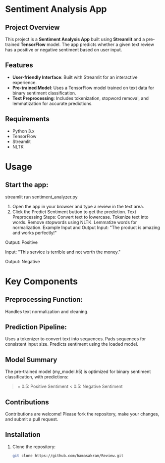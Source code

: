 # Sentiment Analysis App

## Project Overview
This project is a **Sentiment Analysis App** built using **Streamlit** and a pre-trained **TensorFlow** model. The app predicts whether a given text review has a positive or negative sentiment based on user input.

## Features
- **User-friendly Interface**: Built with Streamlit for an interactive experience.
- **Pre-trained Model**: Uses a TensorFlow model trained on text data for binary sentiment classification.
- **Text Preprocessing**: Includes tokenization, stopword removal, and lemmatization for accurate predictions.

## Requirements
- Python 3.x
- TensorFlow
- Streamlit
- NLTK

# Usage
## Start the app:

streamlit run sentiment_analyzer.py
1. Open the app in your browser and type a review in the text area.
2. Click the Predict Sentiment button to get the prediction.
Text Preprocessing
Steps:
Convert text to lowercase.
Tokenize text into words.
Remove stopwords using NLTK.
Lemmatize words for normalization.
Example Input and Output
Input: "The product is amazing and works perfectly!"

Output: Positive

Input: "This service is terrible and not worth the money."

Output: Negative

# Key Components
## Preprocessing Function:
Handles text normalization and cleaning.
## Prediction Pipeline:
Uses a tokenizer to convert text into sequences.
Pads sequences for consistent input size.
Predicts sentiment using the loaded model.
## Model Summary
The pre-trained model (my_model.h5) is optimized for binary sentiment classification, with predictions:

>= 0.5: Positive Sentiment
< 0.5: Negative Sentiment
## Contributions
Contributions are welcome! Please fork the repository, make your changes, and submit a pull request.
## Installation
1. Clone the repository:
   ```bash
   git clone https://github.com/hamasakram/Review.git

